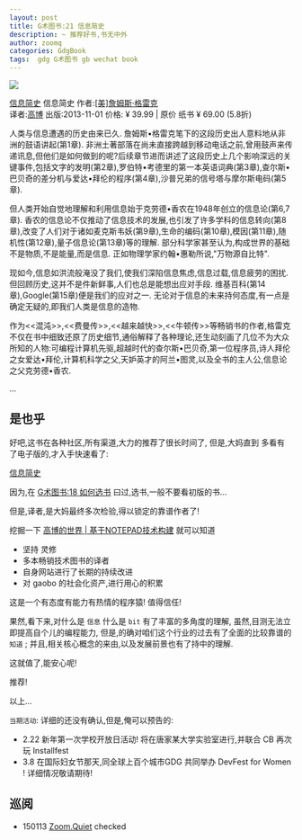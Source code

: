 ```yaml
---
layout: post
title: G术图书:21 信息简史
description: ~ 推荐好书,书无中外
author: zoomq
categories: GdgBook
tags:  gdg G术图书 gb wechat book
---
```



![](http://img3.douban.com/lpic/s27105530.jpg)

[信息简史](http://www.duokan.com/book/42974)
信息简史
作者:[[美]詹姆斯·格雷克](http://www.duokan.com/author/16425-1-1)   
译者:[高博](http://gao.bo/)
出版:2013-11-01
价格: ¥ 39.99 | 原价 纸书 ¥ 69.00 (5.8折) 



人类与信息遭遇的历史由来已久. 詹姆斯•格雷克笔下的这段历史出人意料地从非洲的鼓语讲起(第1章). 非洲土著部落在尚未直接跨越到移动电话之前,曾用鼓声来传递讯息,但他们是如何做到的呢?后续章节进而讲述了这段历史上几个影响深远的关键事件,包括文字的发明(第2章),罗伯特•考德里的第一本英语词典(第3章),查尔斯•巴贝奇的差分机与爱达•拜伦的程序(第4章),沙普兄弟的信号塔与摩尔斯电码(第5章). 

<!--more-->

但人类开始自觉地理解和利用信息始于克劳德•香农在1948年创立的信息论(第6,7章). 香农的信息论不仅推动了信息技术的发展,也引发了许多学科的信息转向(第8章),改变了人们对于诸如麦克斯韦妖(第9章),生命的编码(第10章),模因(第11章),随机性(第12章),量子信息论(第13章)等的理解. 部分科学家甚至认为,构成世界的基础不是物质,不是能量,而是信息. 正如物理学家约翰•惠勒所说,"万物源自比特". 

现如今,信息如洪流般淹没了我们,使我们深陷信息焦虑,信息过载,信息疲劳的困扰. 但回顾历史,这并不是件新鲜事,人们也总是能想出应对手段. 维基百科(第14章),Google(第15章)便是我们的应对之一. 无论对于信息的未来持何态度,有一点是确定无疑的,即我们人类是信息的造物. 

作为<<混沌>>,<<费曼传>>,<<越来越快>>,<<牛顿传>>等畅销书的作者,格雷克不仅在书中细致还原了历史细节,通俗解释了各种理论,还生动刻画了几位不为大众所知的人物:可编程计算机先驱,超越时代的查尔斯•巴贝奇,第一位程序员,诗人拜伦之女爱达•拜伦,计算机科学之父,天妒英才的阿兰•图灵,以及全书的主人公,信息论之父克劳德•香农. 

...

## 是也乎
好吧,这书在各种社区,所有渠道,大力的推荐了很长时间了,
但是,大妈直到 多看有了电子版的,才入手快速看了:

[信息简史](http://www.duokan.com/book/42974)

因为,在 [G术图书:18 如何选书](http://blog.zhgdg.org/2014-01/gb18-choice-book/)
曰过,选书,一般不要看初版的书...

但是,译者,是大妈最终多次检验,得以锁定的靠谱作者了!

挖掘一下 [高博的世界 | 基于NOTEPAD技术构建](http://gao.bo/) 就可以知道

- 坚持 灵修
- 多本畅销技术图书的译者
- 自身网站进行了长期的持续改进
- 对 gaobo 的社会化资产,进行用心的积累

这是一个有态度有能力有热情的程序猿! 值得信任!

果然,看下来,对什么是 `信息` 什么是 `bit` 有了丰富的多角度的理解,
虽然,目测无法立即提高自个儿的编程能力,
但是,的确对咱们这个行业的过去有了全面的比较靠谱的 `知道` ;
并且,相关核心概念的来由,以及发展前景也有了持中的理解.

这就值了,能安心呢!

推荐!

以上...

`当期活动`: 详细的还没有确认,但是,俺可以预告的:

+ 2.22 新年第一次学校开放日活动! 将在唐家某大学实验室进行,并联合 CB 再次玩 Installfest
+ 3.8 在国际妇女节那天,同全球上百个城市GDG 共同举办 DevFest for Women ! 详细情况敬请期待!




## 巡阅
- 150113 [Zoom.Quiet](http://zoomquiet.io/) checked





